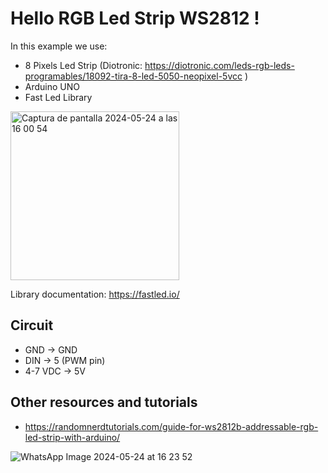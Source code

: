 # Hello RGB Led Strip WS2812 !
In this example we use: 
- 8 Pixels Led Strip (Diotronic: https://diotronic.com/leds-rgb-leds-programables/18092-tira-8-led-5050-neopixel-5vcc )
- Arduino UNO
- Fast Led Library 
 <img width="270" alt="Captura de pantalla 2024-05-24 a las 16 00 54" src="https://github.com/linalab/sensors_library/assets/19651027/d56dbecd-fc96-46f7-a561-98ea363d95cd">

Library documentation: https://fastled.io/

## Circuit
- GND -> GND
- DIN -> 5 (PWM pin)
- 4-7 VDC -> 5V
  
## Other resources and tutorials
- https://randomnerdtutorials.com/guide-for-ws2812b-addressable-rgb-led-strip-with-arduino/

![WhatsApp Image 2024-05-24 at 16 23 52](https://github.com/linalab/sensors_library/assets/19651027/52e24e7f-1cfa-4d43-b15a-c376e867a5b6)
